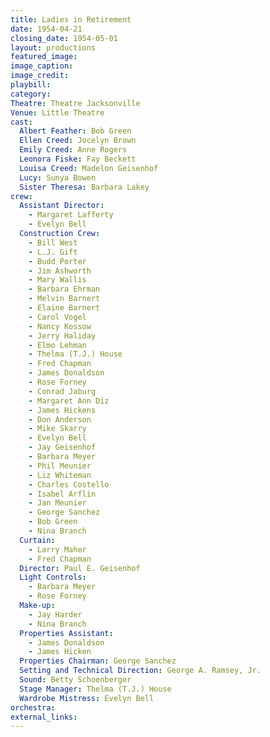 ```yaml
---
title: Ladies in Retirement
date: 1954-04-21
closing_date: 1954-05-01
layout: productions
featured_image: 
image_caption:
image_credit:
playbill: 
category: 
Theatre: Theatre Jacksonville
Venue: Little Theatre
cast:
  Albert Feather: Bob Green
  Ellen Creed: Jocelyn Brown
  Emily Creed: Anne Rogers
  Leonora Fiske: Fay Beckett
  Louisa Creed: Madelon Geisenhof
  Lucy: Sunya Bowen
  Sister Theresa: Barbara Lakey
crew:
  Assistant Director:
    - Margaret Lafferty
    - Evelyn Bell
  Construction Crew:
    - Bill West
    - L.J. Gift
    - Budd Porter
    - Jim Ashworth
    - Mary Wallis
    - Barbara Ehrman
    - Melvin Barnert
    - Elaine Barnert
    - Carol Vogel
    - Nancy Kossow
    - Jerry Haliday
    - Elmo Lehman
    - Thelma (T.J.) House
    - Fred Chapman
    - James Donaldson
    - Rose Forney
    - Conrad Jaburg
    - Margaret Ann Diz
    - James Hickens
    - Don Anderson
    - Mike Skarry
    - Evelyn Bell
    - Jay Geisenhof
    - Barbara Meyer
    - Phil Meunier
    - Liz Whiteman
    - Charles Costello
    - Isabel Arflin
    - Jan Meunier
    - George Sanchez
    - Bob Green
    - Nina Branch
  Curtain:
    - Larry Maher
    - Fred Chapman
  Director: Paul E. Geisenhof
  Light Controls:
    - Barbara Meyer
    - Rose Forney
  Make-up:
    - Jay Harder
    - Nina Branch
  Properties Assistant:
    - James Donaldson
    - James Hicken
  Properties Chairman: George Sanchez
  Setting and Technical Direction: George A. Ramsey, Jr.
  Sound: Betty Schoenberger
  Stage Manager: Thelma (T.J.) House
  Wardrobe Mistress: Evelyn Bell
orchestra:
external_links:
---
```


